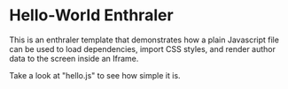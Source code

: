 # Hello-World Enthraler

This is an enthraler template that demonstrates how a plain Javascript file can be used to load dependencies, import CSS styles, and render author data to the screen inside an Iframe.

Take a look at "hello.js" to see how simple it is.
